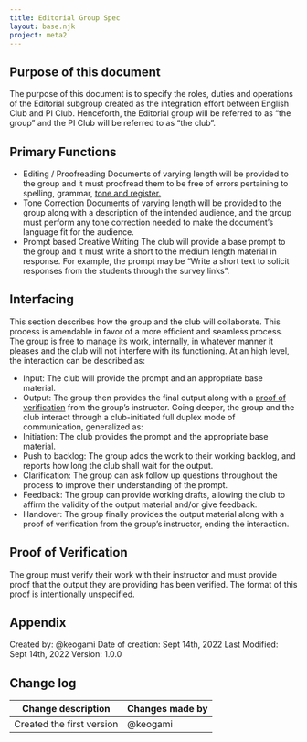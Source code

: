 ```yaml
---
title: Editorial Group Spec
layout: base.njk
project: meta2
---
```


## Purpose of this document
The purpose of this document is to specify the roles, duties and operations of the Editorial subgroup created as the integration effort between English Club and PI Club. Henceforth, the Editorial group will be referred to as “the group” and the PI Club will be referred to as “the club”.

## Primary Functions
- Editing / Proofreading
  Documents of varying length will be provided to the group and it must proofread them to be free of errors pertaining to spelling, grammar, [tone and register.](/interanal/editorial_group_spec)
- Tone Correction
  Documents of varying length will be provided to the group along with a description of the intended audience, and the group must perform any tone correction needed to make the document’s language fit for the audience.
- Prompt based Creative Writing
  The club will provide a base prompt to the group and it must write a short to the medium length material in response. For example, the prompt may be “Write a short text to solicit responses from the students through the survey links”.

## Interfacing
This section describes how the group and the club will collaborate. This process is amendable in favor of a more efficient and seamless process. The group is free to manage its work, internally, in whatever manner it pleases and the club will not interfere with its functioning.
At an high level, the interaction can be described as:
- Input:
  The club will provide the prompt and an appropriate base material.
- Output:
  The group then provides the final output along with a [proof of verification](/internal/editorial_group_spec) from the group’s instructor.
Going deeper, the group and the club interact through a club-initiated full duplex mode of communication, generalized as:
- Initiation:
  The club provides the prompt and the appropriate base material.
- Push to backlog:
  The group adds the work to their working backlog, and reports how long the club shall wait for the output.
- Clarification:
  The group can ask follow up questions throughout the process to improve their understanding of the prompt.
- Feedback:
  The group can provide working drafts, allowing the club to affirm the validity of the output material and/or give feedback.
- Handover:
  The group finally provides the output material along with a proof of verification from the group’s instructor, ending the interaction.

## Proof of Verification
The group must verify their work with their instructor and must provide proof that the output they are providing has been verified.
The format of this proof is intentionally unspecified.

## Appendix 
Created by: @keogami
Date of creation: Sept 14th, 2022
Last Modified: Sept 14th, 2022
Version: 1.0.0

## Change log

| Change description         | Changes made by |
| -----------                | -----------     |
| Created the first version  | @keogami        |





